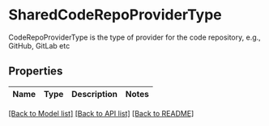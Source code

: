 # SharedCodeRepoProviderType

CodeRepoProviderType is the type of provider for the code repository, e.g., GitHub, GitLab etc

## Properties
Name | Type | Description | Notes
------------ | ------------- | ------------- | -------------

[[Back to Model list]](../README.md#documentation-for-models) [[Back to API list]](../README.md#documentation-for-api-endpoints) [[Back to README]](../README.md)


